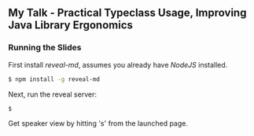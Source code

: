 ## My Talk - Practical Typeclass Usage, Improving Java Library Ergonomics

### Running the Slides
First install _reveal-md_, assumes you already have _NodeJS_ installed.
```bash
$ npm install -g reveal-md
```
Next, run the reveal server:
```bash
$ 
```
Get speaker view by hitting 's' from the launched page.
